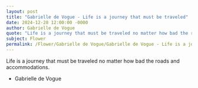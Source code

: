 ```yaml
---
layout: post
title: "Gabrielle de Vogue - Life is a journey that must be traveled"
date: 2024-12-28 12:00:00 -0000
author: Gabrielle de Vogue
quote: "Life is a journey that must be traveled no matter how bad the roads and accommodations."
subject: Flower
permalink: /Flower/Gabrielle de Vogue/Gabrielle de Vogue - Life is a journey that must be traveled
---
```


Life is a journey that must be traveled no matter how bad the roads and accommodations.

- Gabrielle de Vogue

